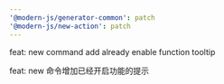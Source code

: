```yaml
---
'@modern-js/generator-common': patch
'@modern-js/new-action': patch
---
```


feat: new command add already enable function tooltip

feat: new 命令增加已经开启功能的提示
